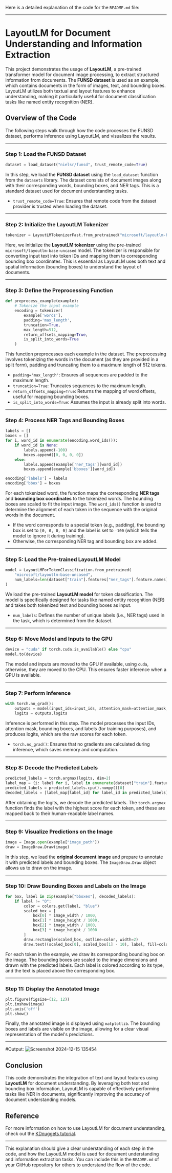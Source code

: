Here is a detailed explanation of the code for the `README.md` file:

---

# LayoutLM for Document Understanding and Information Extraction

This project demonstrates the usage of **LayoutLM**, a pre-trained transformer model for document image processing, to extract structured information from documents. The **FUNSD dataset** is used as an example, which contains documents in the form of images, text, and bounding boxes. LayoutLM utilizes both textual and layout features to enhance understanding, making it particularly useful for document classification tasks like named entity recognition (NER).

## Overview of the Code

The following steps walk through how the code processes the FUNSD dataset, performs inference using LayoutLM, and visualizes the results.

---

### Step 1: Load the FUNSD Dataset

```python
dataset = load_dataset("nielsr/funsd", trust_remote_code=True)
```

In this step, we load the **FUNSD dataset** using the `load_dataset` function from the `datasets` library. The dataset consists of document images along with their corresponding words, bounding boxes, and NER tags. This is a standard dataset used for document understanding tasks.

- `trust_remote_code=True`: Ensures that remote code from the dataset provider is trusted when loading the dataset.

---

### Step 2: Initialize the LayoutLM Tokenizer

```python
tokenizer = LayoutLMTokenizerFast.from_pretrained("microsoft/layoutlm-base-uncased")
```

Here, we initialize the **LayoutLM tokenizer** using the pre-trained `microsoft/layoutlm-base-uncased` model. The tokenizer is responsible for converting input text into token IDs and mapping them to corresponding bounding box coordinates. This is essential as LayoutLM uses both text and spatial information (bounding boxes) to understand the layout of documents.

---

### Step 3: Define the Preprocessing Function

```python
def preprocess_example(example):
    # Tokenize the input example
    encoding = tokenizer(
        example['words'],
        padding='max_length',
        truncation=True,
        max_length=512,
        return_offsets_mapping=True,
        is_split_into_words=True
    )
```

This function preprocesses each example in the dataset. The preprocessing involves tokenizing the words in the document (as they are provided in a split form), padding and truncating them to a maximum length of 512 tokens.

- `padding='max_length'`: Ensures all sequences are padded to the maximum length.
- `truncation=True`: Truncates sequences to the maximum length.
- `return_offsets_mapping=True`: Returns the mapping of word offsets, useful for mapping bounding boxes.
- `is_split_into_words=True`: Assumes the input is already split into words.

---

### Step 4: Process NER Tags and Bounding Boxes

```python
labels = []
boxes = []
for i, word_id in enumerate(encoding.word_ids()):
    if word_id is None:
        labels.append(-100)
        boxes.append([0, 0, 0, 0])
    else:
        labels.append(example['ner_tags'][word_id])
        boxes.append(example['bboxes'][word_id])

encoding['labels'] = labels
encoding['bbox'] = boxes
```

For each tokenized word, the function maps the corresponding **NER tags** and **bounding box coordinates** to the tokenized words. The bounding boxes are scaled to fit the input image. The `word_ids()` function is used to determine the alignment of each token in the sequence with the original words in the document.

- If the word corresponds to a special token (e.g., padding), the bounding box is set to `[0, 0, 0, 0]` and the label is set to `-100` (which tells the model to ignore it during training).
- Otherwise, the corresponding NER tag and bounding box are added.

---

### Step 5: Load the Pre-trained LayoutLM Model

```python
model = LayoutLMForTokenClassification.from_pretrained(
    "microsoft/layoutlm-base-uncased",
    num_labels=len(dataset["train"].features["ner_tags"].feature.names)
)
```

We load the pre-trained **LayoutLM model** for token classification. The model is specifically designed for tasks like named entity recognition (NER) and takes both tokenized text and bounding boxes as input.

- `num_labels`: Defines the number of unique labels (i.e., NER tags) used in the task, which is determined from the dataset.

---

### Step 6: Move Model and Inputs to the GPU

```python
device = "cuda" if torch.cuda.is_available() else "cpu"
model.to(device)
```

The model and inputs are moved to the GPU if available, using `cuda`, otherwise, they are moved to the CPU. This ensures faster inference when a GPU is available.

---

### Step 7: Perform Inference

```python
with torch.no_grad():
    outputs = model(input_ids=input_ids, attention_mask=attention_mask, bbox=bbox, labels=labels)
    logits = outputs.logits
```

Inference is performed in this step. The model processes the input IDs, attention mask, bounding boxes, and labels (for training purposes), and produces logits, which are the raw scores for each token.

- `torch.no_grad()`: Ensures that no gradients are calculated during inference, which saves memory and computation.

---

### Step 8: Decode the Predicted Labels

```python
predicted_labels = torch.argmax(logits, dim=2)
label_map = {i: label for i, label in enumerate(dataset["train"].features["ner_tags"].feature.names)}
predicted_labels = predicted_labels.cpu().numpy()[0]
decoded_labels = [label_map[label_id] for label_id in predicted_labels]
```

After obtaining the logits, we decode the predicted labels. The `torch.argmax` function finds the label with the highest score for each token, and these are mapped back to their human-readable label names.

---

### Step 9: Visualize Predictions on the Image

```python
image = Image.open(example["image_path"])
draw = ImageDraw.Draw(image)
```

In this step, we load the **original document image** and prepare to annotate it with predicted labels and bounding boxes. The `ImageDraw.Draw` object allows us to draw on the image.

---

### Step 10: Draw Bounding Boxes and Labels on the Image

```python
for box, label in zip(example["bboxes"], decoded_labels):
    if label != "O":
        color = colors.get(label, "blue")
        scaled_box = [
            box[0] * image_width / 1000,
            box[1] * image_height / 1000,
            box[2] * image_width / 1000,
            box[3] * image_height / 1000
        ]
        draw.rectangle(scaled_box, outline=color, width=2)
        draw.text((scaled_box[0], scaled_box[1] - 10), label, fill=color, font=font)
```

For each token in the example, we draw its corresponding bounding box on the image. The bounding boxes are scaled to the image dimensions and drawn with the predicted labels. Each label is colored according to its type, and the text is placed above the corresponding box.

---

### Step 11: Display the Annotated Image

```python
plt.figure(figsize=(12, 12))
plt.imshow(image)
plt.axis('off')
plt.show()
```

Finally, the annotated image is displayed using `matplotlib`. The bounding boxes and labels are visible on the image, allowing for a clear visual representation of the model's predictions.

---

#Output:
![Screenshot 2024-12-15 135454](https://github.com/user-attachments/assets/d01c4041-2bd7-4122-9a5e-1c173f936612)


## Conclusion

This code demonstrates the integration of text and layout features using **LayoutLM** for document understanding. By leveraging both text and bounding box information, LayoutLM is capable of effectively performing tasks like NER in documents, significantly improving the accuracy of document understanding models.

## Reference

For more information on how to use LayoutLM for document understanding, check out the [KDnuggets tutorial](https://www.kdnuggets.com/how-to-layoutlm-document-understanding-information-extraction-hugging-face-transformers).

---

This explanation should give a clear understanding of each step in the code, and how the LayoutLM model is used for document understanding and information extraction tasks. You can include this in the `README.md` of your GitHub repository for others to understand the flow of the code.
